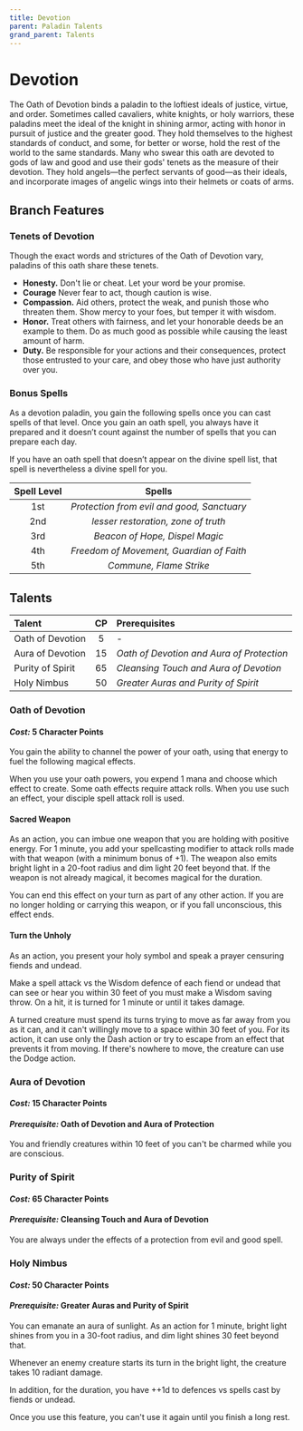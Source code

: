 ```yaml
---
title: Devotion 
parent: Paladin Talents
grand_parent: Talents
---
```


# Devotion 
The Oath of Devotion binds a paladin to the loftiest ideals of justice, virtue, and order. Sometimes called cavaliers, white knights, or holy warriors, these paladins meet the ideal of the knight in shining armor, acting with honor in pursuit of justice and the greater good. They hold themselves to the highest standards of conduct, and some, for better or worse, hold the rest of the world to the same standards. Many who swear this oath are devoted to gods of law and good and use their gods' tenets as the measure of their devotion. They hold angels—the perfect servants of good—as their ideals, and incorporate images of angelic wings into their helmets or coats of arms.

## Branch Features

### Tenets of Devotion 
Though the exact words and strictures of the Oath of Devotion vary, paladins of this oath share these tenets.
* **Honesty.** Don't lie or cheat. Let your word be your promise.
* **Courage** Never fear to act, though caution is wise.
* **Compassion.** Aid others, protect the weak, and punish those who threaten them. Show mercy to your foes, but temper it with wisdom.
* **Honor.** Treat others with fairness, and let your honorable deeds be an example to them. Do as much good as possible while causing the least amount of harm.
* **Duty.** Be responsible for your actions and their consequences, protect those entrusted to your care, and obey those who have just authority over you.

### Bonus Spells
As a devotion paladin, you gain the following spells once you can cast spells of that level. Once you gain an oath spell, you always have it prepared and it doesn’t count against the number of spells that you can prepare each day.

If you have an oath spell that doesn’t appear on the divine spell list, that spell is nevertheless a divine spell for you.

| Spell Level | Spells |
|:-----------:|:------:|
| 1st | *Protection from evil and good, Sanctuary* | 2 Character Points per Spell |
| 2nd | *lesser restoration, zone of truth* | 4 Character Points per Spell |
| 3rd | *Beacon of Hope, Dispel Magic* | 6 Character Points per Spell |
| 4th | *Freedom of Movement, Guardian of Faith* | 8 Character Points per Spell |
| 5th | *Commune, Flame Strike* | 10 Character Points per Spell |

## Talents

| Talent | CP | Prerequisites |
|:-------|:--:|:--------------|
| Oath of Devotion | 5  | - |
| Aura of Devotion | 15 | *Oath of Devotion and Aura of Protection* |
| Purity of Spirit | 65 | *Cleansing Touch and Aura of Devotion* |
| Holy Nimbus      | 50 | *Greater Auras and Purity of Spirit* |

### Oath of Devotion
#### *Cost:* 5 Character Points
You gain the ability to channel the power of your oath, using that energy to fuel the following magical effects.

When you use your oath powers, you expend 1 mana and choose which effect to create. Some oath effects require attack rolls. When you use such an effect, your disciple spell attack roll is used.

#### Sacred Weapon
As an action, you can imbue one weapon that you are holding with positive energy. For 1 minute, you add your spellcasting modifier to attack rolls made with that weapon (with a minimum bonus of +1). The weapon also emits bright light in a 20-foot radius and dim light 20 feet beyond that. If the weapon is not already magical, it becomes magical for the duration.

You can end this effect on your turn as part of any other action. If you are no longer holding or carrying this weapon, or if you fall unconscious, this effect ends.

#### Turn the Unholy
As an action, you present your holy symbol and speak a prayer censuring fiends and undead. 

Make a spell attack vs the Wisdom defence of each fiend or undead that can see or hear you within 30 feet of you must make a Wisdom saving throw. On a hit, it is turned for 1 minute or until it takes damage.

A turned creature must spend its turns trying to move as far away from you as it can, and it can't willingly move to a space within 30 feet of you. For its action, it can use only the Dash action or try to escape from an effect that prevents it from moving. If there's nowhere to move, the creature can use the Dodge action.

### Aura of Devotion
#### *Cost:* 15 Character Points
#### *Prerequisite:* Oath of Devotion and Aura of Protection
You and friendly creatures within 10 feet of you can't be charmed while you are conscious.

### Purity of Spirit
#### *Cost:* 65 Character Points
#### *Prerequisite:* Cleansing Touch and Aura of Devotion
You are always under the effects of a protection from evil and good spell.

### Holy Nimbus
#### *Cost:* 50 Character Points
#### *Prerequisite:* Greater Auras and Purity of Spirit
You can emanate an aura of sunlight. As an action for 1 minute, bright light shines from you in a 30-foot radius, and dim light shines 30 feet beyond that.

Whenever an enemy creature starts its turn in the bright light, the creature takes 10 radiant damage.

In addition, for the duration, you have ++1d to defences vs spells cast by fiends or undead.

Once you use this feature, you can't use it again until you finish a long rest.
